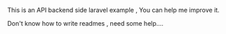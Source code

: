 This is an API backend side laravel example , 
You can help me improve it.

Don't know how to write readmes , need some help.... 
